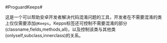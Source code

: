 #ProguardKeeps#

这是一个可以帮助安卓开发者解决代码混淆问题的工具，开发者在不需要混淆的类上仅仅需要添加``@Keeps``。Kepps标签还可控制不需要混淆的部分(classname,fields,methods,all)，以及控制该类与其他类(onlyself,subclass,innerclass)的关系。